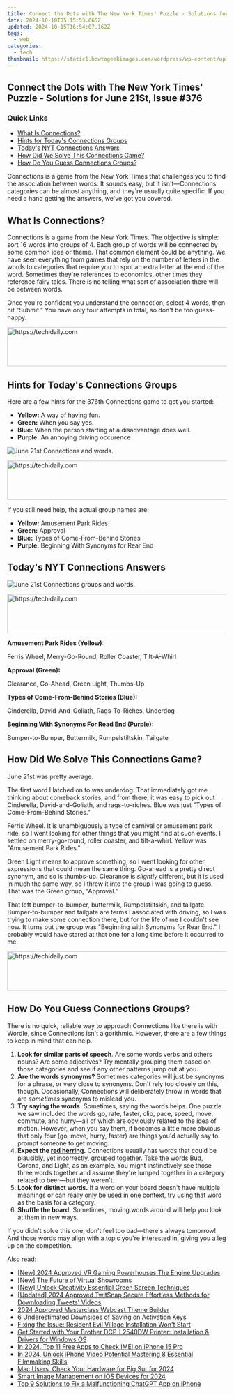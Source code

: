 ```yaml
---
title: Connect the Dots with The New York Times' Puzzle - Solutions for June 21St, Issue #376
date: 2024-10-10T05:15:53.665Z
updated: 2024-10-15T16:54:07.162Z
tags:
  - web
categories:
  - tech
thumbnail: https://static1.howtogeekimages.com/wordpress/wp-content/uploads/2024/06/nyt-connections-game-icon-on-a-phone-screen-and-several-magnifying-glasses-and-question-marks-around-it.jpg
---
```


## Connect the Dots with The New York Times' Puzzle - Solutions for June 21St, Issue #376

### Quick Links

* [What Is Connections?](https://sim-unlock.techidaily.com/in-2024-how-to-unlock-sim-cards-of-oppo-find-n3-flip-without-puk-codes-by-drfone-android/)
* [Hints for Today's Connections Groups](https://screen-capture.techidaily.com/new-2024-approved-best-mouse-recorders-to-use/)
* [Today's NYT Connections Answers](https://article-tips.techidaily.com/updated-ultimate-list-of-cost-free-androidios-live-streamers/)
* [How Did We Solve This Connections Game?](https://some-guidance.techidaily.com/updated-the-future-of-mobile-entertainment-is-here-discover-the-best-49-free-compression-tools/)
* [How Do You Guess Connections Groups?](https://some-knowledge.techidaily.com/2024-approved-immersion-redefined-vrs-cinematic-promise/)

 Connections is a game from the New York Times that challenges you to find the association between words. It sounds easy, but it isn't—Connections categories can be almost anything, and they're usually quite specific. If you need a hand getting the answers, we've got you covered.

##  What Is Connections?

 Connections is a game from the New York Times. The objective is simple: sort 16 words into groups of 4\. Each group of words will be connected by some common idea or theme. That common element could be anything. We have seen everything from games that rely on the number of letters in the words to categories that require you to spot an extra letter at the end of the word. Sometimes they're references to economics, other times they reference fairy tales. There is no telling what sort of association there will be between words.

 Once you're confident you understand the connection, select 4 words, then hit "Submit." You have only four attempts in total, so don't be too guess-happy.

<!-- affiliate ads begin -->
<a href="https://appsumo.8odi.net/c/5597632/2105873/7443" target="_top" id="2105873">
  <img src="//a.impactradius-go.com/display-ad/7443-2105873" border="0" alt="https://techidaily.com" width="728" height="90"/>
</a>
<img height="0" width="0" src="https://appsumo.8odi.net/i/5597632/2105873/7443" style="position:absolute;visibility:hidden;" border="0" />
<!-- affiliate ads end -->

##  Hints for Today's Connections Groups

 Here are a few hints for the 376th Connections game to get you started:

* **Yellow:** A way of having fun.
* **Green:** When you say yes.
* **Blue:** When the person starting at a disadvantage does well.
* **Purple:** An annoying driving occurence

![June 21st Connections and words.](https://static1.howtogeekimages.com/wordpress/wp-content/uploads/2024/06/june-21st-connections.png) 

<!-- affiliate ads begin -->
<a href="https://bluettius.sjv.io/c/5597632/2139111/17108" target="_top" id="2139111">
  <img src="//a.impactradius-go.com/display-ad/17108-2139111" border="0" alt="https://techidaily.com" width="728" height="90"/>
</a>
<img height="0" width="0" src="https://bluettius.sjv.io/i/5597632/2139111/17108" style="position:absolute;visibility:hidden;" border="0" />
<!-- affiliate ads end -->

 If you still need help, the actual group names are:

* **Yellow:** Amusement Park Rides
* **Green:** Approval
* **Blue:** Types of Come-From-Behind Stories
* **Purple:** Beginning With Synonyms for Rear End

##  Today's NYT Connections Answers

![June 21st Connections groups and words.](https://static1.howtogeekimages.com/wordpress/wp-content/uploads/2024/06/june-21st-connections-filled.png) 

<!-- affiliate ads begin -->
<a href="https://aligracehair.sjv.io/c/5597632/2027181/19272" target="_top" id="2027181">
  <img src="//a.impactradius-go.com/display-ad/19272-2027181" border="0" alt="https://techidaily.com" width="728" height="90"/>
</a>
<img height="0" width="0" src="https://aligracehair.sjv.io/i/5597632/2027181/19272" style="position:absolute;visibility:hidden;" border="0" />
<!-- affiliate ads end -->

**Amusement Park Rides (Yellow):** 

 Ferris Wheel, Merry-Go-Round, Roller Coaster, Tilt-A-Whirl

**Approval (Green):** 

 Clearance, Go-Ahead, Green Light, Thumbs-Up

**Types of Come-From-Behind Stories (Blue):** 

 Cinderella, David-And-Goliath, Rags-To-Riches, Underdog

**Beginning With Synonyms For Read End (Purple):** 

 Bumper-to-Bumper, Buttermilk, Rumpelstiltskin, Tailgate 

##  How Did We Solve This Connections Game?

 June 21st was pretty average.

 The first word I latched on to was underdog. That immediately got me thinking about comeback stories, and from there, it was easy to pick out Cinderella, David-and-Goliath, and rags-to-riches. Blue was just "Types of Come-From-Behind Stories." 

 Ferris Wheel. It is unambiguously a type of carnival or amusement park ride, so I went looking for other things that you might find at such events. I settled on merry-go-round, roller coaster, and tilt-a-whirl. Yellow was "Amusement Park Rides." 

 Green Light means to approve something, so I went looking for other expressions that could mean the same thing. Go-ahead is a pretty direct synonym, and so is thumbs-up. Clearance is _slightly_ different, but it is used in much the same way, so I threw it into the group I was going to guess. That was the Green group, "Approval." 

 That left bumper-to-bumper, buttermilk, Rumpelstiltskin, and tailgate. Bumper-to-bumper and tailgate are terms I associated with driving, so I was trying to make some connection there, but for the life of me I couldn't see how. It turns out the group was "Beginning with Synonyms for Rear End." I probably would have stared at that one for a long time before it occurred to me. 

<!-- affiliate ads begin -->
<a href="https://united.elfm.net/c/5597632/2139563/4704" target="_top" id="2139563">
  <img src="//a.impactradius-go.com/display-ad/4704-2139563" border="0" alt="https://techidaily.com" width="728" height="90"/>
</a>
<img height="0" width="0" src="https://united.elfm.net/i/5597632/2139563/4704" style="position:absolute;visibility:hidden;" border="0" />
<!-- affiliate ads end -->

##  How Do You Guess Connections Groups?

 There is no quick, reliable way to approach Connections like there is with Wordle, since Connections isn't algorithmic. However, there are a few things to keep in mind that can help.

1. **Look for similar parts of speech**. Are some words verbs and others nouns? Are some adjectives? Try mentally grouping them based on those categories and see if any other patterns jump out at you.
2. **Are the words synonyms?** Sometimes categories will just be synonyms for a phrase, or very close to synonyms. Don't rely too closely on this, though. Occasionally, Connections will deliberately throw in words that are _sometimes_ synonyms to mislead you.
3. **Try saying the words.** Sometimes, saying the words helps. One puzzle we saw included the words go, rate, faster, clip, pace, speed, move, commute, and hurry—all of which are obviously related to the idea of motion. However, when you say them, it becomes a little more obvious that only four (go, move, hurry, faster) are things you'd actually say to prompt someone to get moving.
4. **Expect the [red herring](https://www.merriam-webster.com/dictionary/red%20herring).** Connections usually has words that could be plausibly, yet incorrectly, grouped together. Take the words Bud, Corona, and Light, as an example. You might instinctively see those three words together and assume they're lumped together in a category related to beer—but they weren't.
5. **Look for distinct words.** If a word on your board doesn't have multiple meanings or can really only be used in one context, try using that word as the basis for a category.
6. **Shuffle the board.** Sometimes, moving words around will help you look at them in new ways.

 If you didn't solve this one, don't feel too bad—there's always tomorrow! And those words may align with a topic you're interested in, giving you a leg up on the competition.

<ins class="adsbygoogle"
     style="display:block"
     data-ad-format="autorelaxed"
     data-ad-client="ca-pub-7571918770474297"
     data-ad-slot="1223367746"></ins>

<ins class="adsbygoogle"
     style="display:block"
     data-ad-client="ca-pub-7571918770474297"
     data-ad-slot="8358498916"
     data-ad-format="auto"
     data-full-width-responsive="true"></ins>

<span class="atpl-alsoreadstyle">Also read:</span>
<div><ul>
<li><a href="https://fox-direct.techidaily.com/new-2024-approved-vr-gaming-powerhouses-the-engine-upgrades/"><u>[New] 2024 Approved VR Gaming Powerhouses The Engine Upgrades</u></a></li>
<li><a href="https://some-skills.techidaily.com/new-the-future-of-virtual-showrooms/"><u>[New] The Future of Virtual Showrooms</u></a></li>
<li><a href="https://some-skills.techidaily.com/new-unlock-creativity-essential-green-screen-techniques/"><u>[New] Unlock Creativity Essential Green Screen Techniques</u></a></li>
<li><a href="https://twitter-videos.techidaily.com/updated-2024-approved-twitsnap-secure-effortless-methods-for-downloading-tweets-videos/"><u>[Updated] 2024 Approved TwitSnap Secure Effortless Methods for Downloading Tweets' Videos</u></a></li>
<li><a href="https://some-skills.techidaily.com/2024-approved-masterclass-webcast-theme-builder/"><u>2024 Approved Masterclass Webcast Theme Builder</u></a></li>
<li><a href="https://windows11.techidaily.com/6-underestimated-downsides-of-saving-on-activation-keys/"><u>6 Underestimated Downsides of Saving on Activation Keys</u></a></li>
<li><a href="https://win-blog.techidaily.com/fixing-the-issue-resident-evil-village-installation-wont-start/"><u>Fixing the Issue: Resident Evil Village Installation Won't Start</u></a></li>
<li><a href="https://hardware-updates.techidaily.com/get-started-with-your-brother-dcp-l2540dw-printer-installation-and-drivers-for-windows-os/"><u>Get Started with Your Brother DCP-L2540DW Printer: Installation & Drivers for Windows OS</u></a></li>
<li><a href="https://sim-unlock.techidaily.com/in-2024-top-11-free-apps-to-check-imei-on-iphone-15-pro-by-drfone-ios/"><u>In 2024, Top 11 Free Apps to Check IMEI on iPhone 15 Pro</u></a></li>
<li><a href="https://some-skills.techidaily.com/in-2024-unlock-iphone-video-potential-mastering-8-essential-filmmaking-skills/"><u>In 2024, Unlock iPhone Video Potential Mastering 8 Essential Filmmaking Skills</u></a></li>
<li><a href="https://some-skills.techidaily.com/mac-users-check-your-hardware-for-big-sur-for-2024/"><u>Mac Users, Check Your Hardware for Big Sur for 2024</u></a></li>
<li><a href="https://extra-skills.techidaily.com/smart-image-management-on-ios-devices-for-2024/"><u>Smart Image Management on iOS Devices for 2024</u></a></li>
<li><a href="https://fox-that.techidaily.com/top-9-solutions-to-fix-a-malfunctioning-chatgpt-app-on-iphone/"><u>Top 9 Solutions to Fix a Malfunctioning ChatGPT App on iPhone</u></a></li>
</ul></div>

